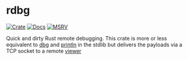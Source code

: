 # rdbg

[![Crate](https://img.shields.io/crates/v/rdbg)](https://crates.io/crates/rdbg)
[![Docs](https://docs.rs/rdbg/badge.svg)](https://docs.rs/rdbg)
[![MSRV](https://img.shields.io/badge/msrv-1.63-blue.svg)](https://crates.io/crates/rdbg)

Quick and dirty Rust remote debugging. This crate is more or less equivalent to 
[dbg](https://doc.rust-lang.org/std/macro.dbg.html) and 
[println](https://doc.rust-lang.org/std/macro.println.html) in the stdlib
but delivers the payloads via a TCP socket to a remote 
[viewer](https://github.com/nu11ptr/rdbg/tree/main/rdbg-view)
